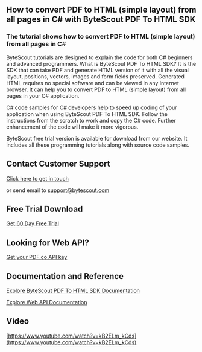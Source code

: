 ## How to convert PDF to HTML (simple layout) from all pages in C# with ByteScout PDF To HTML SDK

### The tutorial shows how to convert PDF to HTML (simple layout) from all pages in C#

ByteScout tutorials are designed to explain the code for both C# beginners and advanced programmers. What is ByteScout PDF To HTML SDK? It is the SDK that can take PDF and generate HTML version of it with all the visual layout, positions, vectors, images and form fields preserved. Generated HTML requires no special software and can be viewed in any Internet browser. It can help you to convert PDF to HTML (simple layout) from all pages in your C# application.

C# code samples for C# developers help to speed up coding of your application when using ByteScout PDF To HTML SDK. Follow the instructions from the scratch to work and copy the C# code. Further enhancement of the code will make it more vigorous.

ByteScout free trial version is available for download from our website. It includes all these programming tutorials along with source code samples.

## Contact Customer Support

[Click here to get in touch](https://bytescout.zendesk.com/hc/en-us/requests/new?subject=ByteScout%20PDF%20To%20HTML%20SDK%20Question)

or send email to [support@bytescout.com](mailto:support@bytescout.com?subject=ByteScout%20PDF%20To%20HTML%20SDK%20Question) 

## Free Trial Download

[Get 60 Day Free Trial](https://bytescout.com/download/web-installer?utm_source=github-readme)

## Looking for Web API? 

[Get your PDF.co API key](https://pdf.co/documentation/api?utm_source=github-readme)

## Documentation and Reference

[Explore ByteScout PDF To HTML SDK Documentation](https://bytescout.com/documentation/index.html?utm_source=github-readme)

[Explore Web API Documentation](https://pdf.co/documentation/api?utm_source=github-readme)

## Video

[https://www.youtube.com/watch?v=kB2ELm_kCds](https://www.youtube.com/watch?v=kB2ELm_kCds)